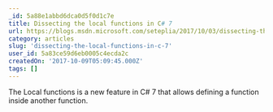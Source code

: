 ```yaml
---
_id: 5a88e1abbd6dca0d5f0d1c7e
title: Dissecting the local functions in C# 7
url: https://blogs.msdn.microsoft.com/seteplia/2017/10/03/dissecting-the-local-functions-in-c-7/
category: articles
slug: 'dissecting-the-local-functions-in-c-7'
user_id: 5a83ce59d6eb0005c4ecda2c
createdOn: '2017-10-09T05:09:45.000Z'
tags: []
---
```


The Local functions is a new feature in C# 7 that allows defining a function inside another function.
